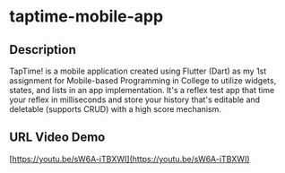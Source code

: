 # taptime-mobile-app

## Description

TapTime! is a mobile application created using Flutter (Dart) as my 1st assignment for Mobile-based Programming in College to utilize widgets, states, and lists in an app implementation. It's a reflex test app that time your reflex in milliseconds and store your history that's editable and deletable (supports CRUD) with a high score mechanism.

## URL Video Demo

[https://youtu.be/sW6A-iTBXWI](https://youtu.be/sW6A-iTBXWI)
